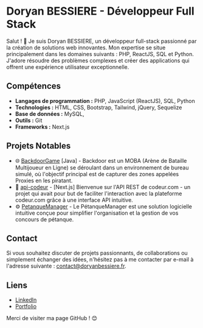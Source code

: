 # Doryan BESSIERE - Développeur Full Stack

Salut ! 👋 Je suis Doryan BESSIERE, un développeur full-stack passionné par la création de solutions web innovantes. Mon expertise se situe principalement dans les domaines suivants : PHP, ReactJS, SQL et Python. J'adore résoudre des problèmes complexes et créer des applications qui offrent une expérience utilisateur exceptionnelle.

## Compétences

- **Langages de programmation :** PHP, JavaScript (ReactJS), SQL, Python
- **Technologies :** HTML, CSS, Bootstrap, Tailwind, jQuery, Sequelize
- **Base de données :** MySQL, 
- **Outils :** Git
- **Frameworks :** Next.js

## Projets Notables

- 🌐 [BackdoorGame](https://github.com/BDoryan/BackdoorGame) [Java] - Backdoor est un MOBA (Arène de Bataille Multijoueur en Ligne) se déroulant dans un environnement de bureau simulé, où l'objectif principal est de capturer des zones appelées Proxies en les piratant. 
- 🚀 [api-codeur](https://github.com/BDoryan/api-codeur.com) - [Next.js]  Bienvenue sur l'API REST de codeur.com - un projet qui avait pour but de faciliter l'interaction avec la plateforme codeur.com grâce à une interface API intuitive. 
- ⚙️ [PetanqueManager](https://github.com/BDoryan/PetanqueManager) -  Le PétanqueManager est une solution logicielle intuitive conçue pour simplifier l'organisation et la gestion de vos concours de pétanque.

## Contact

Si vous souhaitez discuter de projets passionnants, de collaborations ou simplement échanger des idées, n'hésitez pas à me contacter par e-mail à l'adresse suivante : [contact@doryanbessiere.fr](mailto:contact@doryanbessiere.fr).

## Liens

- [LinkedIn](https://www.linkedin.com/in/doryan-bessiere-1a0186238/)
- [Portfolio](https://www.doryanbessiere.fr)

Merci de visiter ma page GitHub ! 😊
